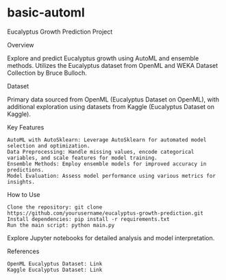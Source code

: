 # basic-automl
Eucalyptus Growth Prediction Project

Overview

Explore and predict Eucalyptus growth using AutoML and ensemble methods. Utilizes the Eucalyptus dataset from OpenML and WEKA Dataset Collection by Bruce Bulloch.

Dataset

Primary data sourced from OpenML (Eucalyptus Dataset on OpenML), with additional exploration using datasets from Kaggle (Eucalyptus Dataset on Kaggle).

Key Features

    AutoML with AutoSklearn: Leverage AutoSklearn for automated model selection and optimization.
    Data Preprocessing: Handle missing values, encode categorical variables, and scale features for model training.
    Ensemble Methods: Employ ensemble models for improved accuracy in predictions.
    Model Evaluation: Assess model performance using various metrics for insights.

How to Use

    Clone the repository: git clone https://github.com/yourusername/eucalyptus-growth-prediction.git
    Install dependencies: pip install -r requirements.txt
    Run the main script: python main.py

Explore Jupyter notebooks for detailed analysis and model interpretation.

References

    OpenML Eucalyptus Dataset: Link
    Kaggle Eucalyptus Dataset: Link
